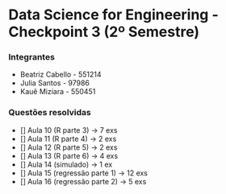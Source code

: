 # Data Science for Engineering - Checkpoint 3 (2º Semestre)

### Integrantes
- Beatriz Cabello - 551214
- Julia Santos - 97986
- Kauê Miziara - 550451

### Questões resolvidas
- [] Aula 10 (R parte 3) -> 7 exs
- [] Aula 11 (R parte 4) -> 2 exs
- [] Aula 12 (R parte 5) -> 2 exs
- [] Aula 13 (R parte 6) -> 4 exs
- [] Aula 14 (simulado) -> 1 ex
- [] Aula 15 (regressão parte 1) -> 12 exs
- [] Aula 16 (regressão parte 2) -> 5 exs
